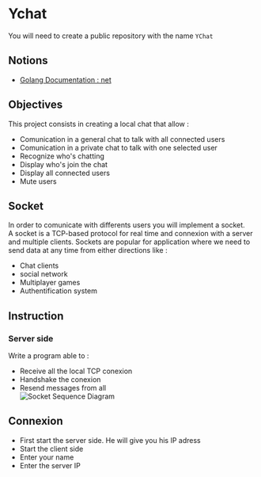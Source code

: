 # Ychat

You will need to create a public repository with the name `YChat`

## Notions
* [Golang Documentation : net](https://pkg.go.dev/net)

## Objectives

This project consists in creating a local chat that allow :
* Comunication in a general chat to talk with all connected users
* Comunication in a private chat to talk with one selected user
* Recognize who's chatting
* Display who's join the chat
* Display all connected users
* Mute users

## Socket

In order to comunicate with differents users you will implement a socket.  
A socket is a TCP-based protocol for real time and connexion with a server and multiple clients.
Sockets are popular for application where we need to send data at any time from either directions like :
* Chat clients
* social network
* Multiplayer games
* Authentification system

## Instruction
### Server side
Write a program able to  : 
* Receive all the local TCP conexion 
* Handshake the conexion
* Resend messages from all  
                     ![Socket Sequence Diagram](https://i.imgur.com/XOwkXEM.png)

## Connexion
* First start the server side. He will give you his IP adress
* Start the client side
* Enter your name
* Enter the server IP

